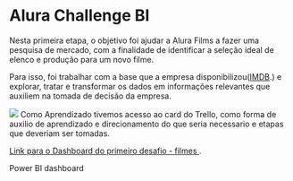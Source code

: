 <h1>Alura Challenge BI</h1>

Nesta primeira etapa, o objetivo foi ajudar a Alura Films a fazer uma pesquisa de mercado, com a finalidade de identificar a seleção ideal de elenco e produção para um novo filme.

Para isso, foi trabalhar com a base que a empresa disponibilizou(<a href="https://www.imdb.com/" title="IMDB">IMDB</a>.) e explorar, tratar e transformar os dados em informações relevantes que auxiliem na tomada de decisão da empresa.


![](flaakira/flaakira.github.io/img/posts/trello%20project.JPG)
Como Aprendizado tivemos acesso ao card do Trello, como forma de auxilio de aprendizado e direcionamento do que seria necessario e etapas que deveriam ser tomadas.

<a href="https://bit.ly/challenge-bi-akira" title="dashboard">Link para o Dashboard do primeiro desafio - filmes </a>.

Power BI dashboard
